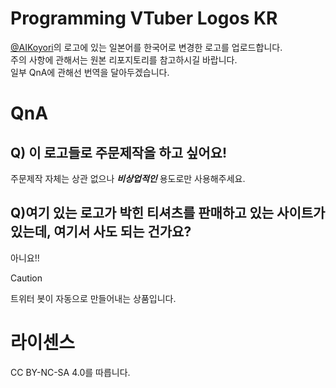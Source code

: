 # Programming VTuber Logos KR
[@AIKoyori](https://github.com/Aikoyori/ProgrammingVTuberLogos/tree/main)의 로고에 있는 일본어를 한국어로 변경한 로고를 업로드합니다. <br>
주의 사항에 관해서는 원본 리포지토리를 참고하시길 바랍니다. <br>
일부 QnA에 관해선 번역을 달아두겠습니다.

# QnA

## Q) 이 로고들로 주문제작을 하고 싶어요!
주문제작 자체는 상관 없으나 ***비상업적인*** 용도로만 사용해주세요.

## Q)여기 있는 로고가 박힌 티셔츠를 판매하고 있는 사이트가 있는데, 여기서 사도 되는 건가요?
아니요!!
> [!CAUTION]
> 트위터 봇이 자동으로 만들어내는 상품입니다.

# 라이센스
CC BY-NC-SA 4.0를 따릅니다.

